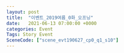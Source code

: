```yaml
---
layout: post
title:  "이벤트_2019여름_0화_오프닝"
date:   2021-06-13 07:00:00 +0000
categories: Event
Tags: Story Event
SceneCode: ["scene_evt190627_cp0_q1_s10"]
---
```

